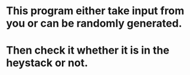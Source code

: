 # This program either take input from you or can be randomly generated.
# Then check it whether it is in the heystack or not.